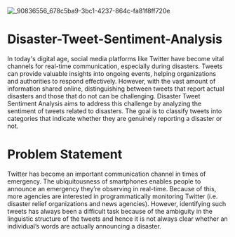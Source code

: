 
![_90836556_678c5ba9-3bc1-4237-864c-fa81f8ff720e](https://github.com/user-attachments/assets/f474112f-fcec-4dc1-8047-896d31d5faf6)

# Disaster-Tweet-Sentiment-Analysis
In today's digital age, social media platforms like Twitter have become vital channels for real-time communication, especially during disasters. Tweets can provide valuable insights into ongoing events, helping organizations and authorities to respond effectively. However, with the vast amount of information shared online, distinguishing between tweets that report actual disasters and those that do not can be challenging.
Disaster Tweet Sentiment Analysis aims to address this challenge by analyzing the sentiment of tweets related to disasters. The goal is to classify tweets into categories that indicate whether they are genuinely reporting a disaster or not.

# Problem Statement
Twitter has become an important communication channel in times of emergency. The ubiquitousness of smartphones enables people to announce an emergency they’re observing in real-time. Because of this, more agencies are interested in programmatically monitoring Twitter (i.e. disaster relief organizations and news agencies). However, identifying such tweets has always been a difficult task because of the ambiguity in the linguistic structure of the tweets and hence it is not always clear whether an individual’s words are actually announcing a disaster.
